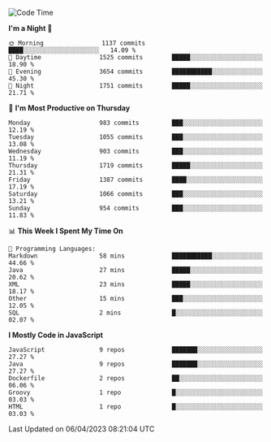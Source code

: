 <!--START_SECTION:waka-->
![Code Time](http://img.shields.io/badge/Code%20Time-1%2C293%20hrs%2048%20mins-blue)

**I'm a Night 🦉** 

```text
🌞 Morning                1137 commits        ████░░░░░░░░░░░░░░░░░░░░░   14.09 % 
🌆 Daytime                1525 commits        █████░░░░░░░░░░░░░░░░░░░░   18.90 % 
🌃 Evening                3654 commits        ███████████░░░░░░░░░░░░░░   45.30 % 
🌙 Night                  1751 commits        █████░░░░░░░░░░░░░░░░░░░░   21.71 % 
```
📅 **I'm Most Productive on Thursday** 

```text
Monday                   983 commits         ███░░░░░░░░░░░░░░░░░░░░░░   12.19 % 
Tuesday                  1055 commits        ███░░░░░░░░░░░░░░░░░░░░░░   13.08 % 
Wednesday                903 commits         ███░░░░░░░░░░░░░░░░░░░░░░   11.19 % 
Thursday                 1719 commits        █████░░░░░░░░░░░░░░░░░░░░   21.31 % 
Friday                   1387 commits        ████░░░░░░░░░░░░░░░░░░░░░   17.19 % 
Saturday                 1066 commits        ███░░░░░░░░░░░░░░░░░░░░░░   13.21 % 
Sunday                   954 commits         ███░░░░░░░░░░░░░░░░░░░░░░   11.83 % 
```


📊 **This Week I Spent My Time On** 

```text
💬 Programming Languages: 
Markdown                 58 mins             ███████████░░░░░░░░░░░░░░   44.66 % 
Java                     27 mins             █████░░░░░░░░░░░░░░░░░░░░   20.62 % 
XML                      23 mins             █████░░░░░░░░░░░░░░░░░░░░   18.17 % 
Other                    15 mins             ███░░░░░░░░░░░░░░░░░░░░░░   12.05 % 
SQL                      2 mins              █░░░░░░░░░░░░░░░░░░░░░░░░   02.07 % 
```

**I Mostly Code in JavaScript** 

```text
JavaScript               9 repos             ███████░░░░░░░░░░░░░░░░░░   27.27 % 
Java                     9 repos             ███████░░░░░░░░░░░░░░░░░░   27.27 % 
Dockerfile               2 repos             ██░░░░░░░░░░░░░░░░░░░░░░░   06.06 % 
Groovy                   1 repo              █░░░░░░░░░░░░░░░░░░░░░░░░   03.03 % 
HTML                     1 repo              █░░░░░░░░░░░░░░░░░░░░░░░░   03.03 % 
```




 Last Updated on 06/04/2023 08:21:04 UTC
<!--END_SECTION:waka-->
